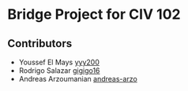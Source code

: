 # Bridge Project for CIV 102

## Contributors

- Youssef El Mays [yyy200](https://github.com/yyy200)
- Rodrigo Salazar [gigigo16](https://github.com/Gigigo16)
- Andreas Arzoumanian [andreas-arzo](https://github.com/andreas-arzo)
